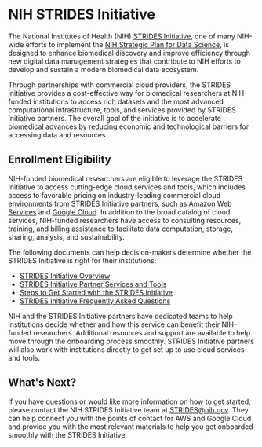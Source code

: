 # NIH STRIDES Initiative

The National Institutes of Health (NIH) [STRIDES Initiative](https://datascience.nih.gov/strides), one of many NIH-wide efforts to implement the [NIH Strategic Plan for Data Science](https://datascience.nih.gov/strategicplan), is designed to enhance biomedical discovery and improve efficiency through new digital data management strategies that contribute to NIH efforts to develop and sustain a modern biomedical data ecosystem.

Through partnerships with commercial cloud providers, the STRIDES Initiative provides a cost-effective way for biomedical researchers at NIH-funded institutions to access rich datasets and the most advanced computational infrastructure, tools, and services provided by STRIDES Initiative partners. The overall goal of the initiative is to accelerate biomedical advances by reducing economic and technological barriers for accessing data and resources.

## Enrollment Eligibility

NIH-funded biomedical researchers are eligible to leverage the STRIDES Initiative to access cutting-edge cloud services and tools, which includes access to favorable pricing on industry-leading commercial cloud environments from STRIDES Initiative partners, such as [Amazon Web Services](https://aws.amazon.com/) and [Google Cloud](https://cloud.google.com/). In addition to the broad catalog of cloud services, NIH-funded researchers have access to consulting resources, training, and billing assistance to facilitate data computation, storage, sharing, analysis, and sustainability.

The following documents can help decision-makers determine whether the STRIDES Initiative is right for their institutions:

- [STRIDES Initiative Overview](files/STRIDES-Initiative-Overview.pdf)
- [STRIDES Initiative Partner Services and Tools](files/STRIDES-Initiative-Partner-Services-and-Tools.pdf)
- [Steps to Get Started with the STRIDES Initiative](files/Steps-to-Get-Started-with-the-STRIDES-Initiative.pdf)
- [STRIDES Initiative Frequently Asked Questions](files/STRIDES-Initiative-Frequently-Asked-Questions.pdf)

NIH and the STRIDES Initiative partners have dedicated teams to help institutions decide whether and how this service can benefit their NIH-funded researchers. Additional resources and support are available to help move through the onboarding process smoothly. STRIDES Initiative partners will also work with institutions directly to get set up to use cloud services and tools.

## What's Next?

If you have questions or would like more information on how to get started, please contact the NIH STRIDES Initiative team at [STRIDES@nih.gov](mailto:STRIDES@nih.gov). They can help connect you with the points of contact for AWS and Google Cloud and provide you with the most relevant materials to help you get onboarded smoothly with the STRIDES Initiative.
